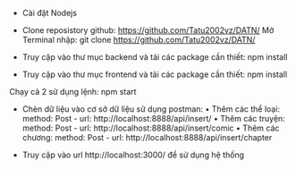 - Cài đặt Nodejs
- Clone reposistory github: https://github.com/Tatu2002vz/DATN/
Mở Terminal nhập:
git clone https://github.com/Tatu2002vz/DATN/
 
- Truy cập vào thư mục backend và tải các package cần thiết:
npm install
 
- Truy cập vào thư mục frontend và tải các package cần thiết:
npm install
 
Chạy cả 2 sử dụng lệnh: npm start
- Chèn dữ liệu vào cơ sở dữ liệu sử dụng postman:
•	Thêm các thể loại:
method: Post - url: http://localhost:8888/api/insert/ 
•	Thêm các truyện:
method: Post - url: http://localhost:8888/api/insert/comic
•	Thêm các chương:
method: Post - url: http://localhost:8888/api/insert/chapter

- Truy cập vào url http://localhost:3000/ để sử dụng hệ thống
